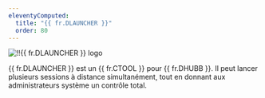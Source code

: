 ```yaml
---
eleventyComputed:
  title: "{{ fr.DLAUNCHER }}"
  order: 80
---
```

![!!{{ fr.DLAUNCHER }} logo](https://cdnweb.devolutions.net/images/projects/launcher/logos/launcher-color-shadow.svg)

{{ fr.DLAUNCHER }} est un {{ fr.CTOOL }} pour {{ fr.DHUBB }}. Il peut lancer plusieurs sessions à distance simultanément, tout en donnant aux administrateurs système un contrôle total.
